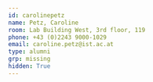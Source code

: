 ```yaml
---
id: carolinepetz
name: Petz, Caroline
room: Lab Building West, 3rd floor, 119
phone: +43 (0)2243 9000-1029
email: caroline.petz@ist.ac.at
type: alumni
grp: missing
hidden: True
---
```

